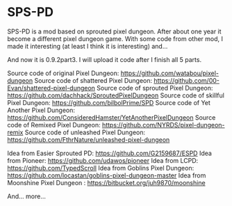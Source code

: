 # SPS-PD
SPS-PD is a mod based on sprouted pixel dungeon. After about one year it become a different pixel dungeon game. With some code from other mod, I made it interesting (at least I think it is interesting) and...

And now it is 0.9.2part3. I will upload it code after I finish all 5 parts.

Source code of original Pixel Dungeon: https://github.com/watabou/pixel-dungeon
Source code of shattered Pixel Dungeon: https://github.com/00-Evan/shattered-pixel-dungeon
Source code of sprouted Pixel Dungeon: https://github.com/dachhack/SproutedPixelDungeon
Source code of skillful Pixel Dungeon: https://github.com/bilbolPrime/SPD
Source code of Yet Another Pixel Dungeon: https://github.com/ConsideredHamster/YetAnotherPixelDungeon
Source code of Remixed Pixel Dungeon: https://github.com/NYRDS/pixel-dungeon-remix
Source code of unleashed Pixel Dungeon: https://github.com/FthrNature/unleashed-pixel-dungeon

Idea from Easier Sprouted PD: https://github.com/G2159687/ESPD
Idea from Pioneer: https://github.com/udawos/pioneer
Idea from LCPD: https://github.com/TypedScroll
Idea from Goblins Pixel Dungeon: https://github.com/locastan/goblins-pixel-dungeon-master
Idea from Moonshine Pixel Dungeon : https://bitbucket.org/juh9870/moonshine

And... more...

